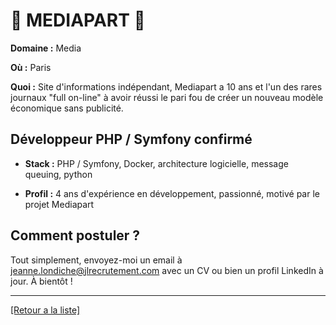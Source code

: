 # 📰 MEDIAPART 📰 

**Domaine :** Media

**Où :** Paris

**Quoi :** Site d'informations indépendant, Mediapart a 10 ans et l'un des rares journaux "full on-line" à avoir réussi le pari fou de créer un nouveau modèle économique sans publicité.

## Développeur PHP / Symfony confirmé

- **Stack :** PHP / Symfony, Docker, architecture logicielle, message queuing, python

- **Profil :** 4 ans d'expérience en développement, passionné, motivé par le projet Mediapart

## Comment postuler ?

Tout simplement, envoyez-moi un email à jeanne.londiche@jlrecrutement.com avec un CV ou bien un profil LinkedIn à jour. À bientôt ! 

----
<a href="https://github.com/jlondiche/job-board-php/blob/master/README.md">[Retour a la liste]</a>